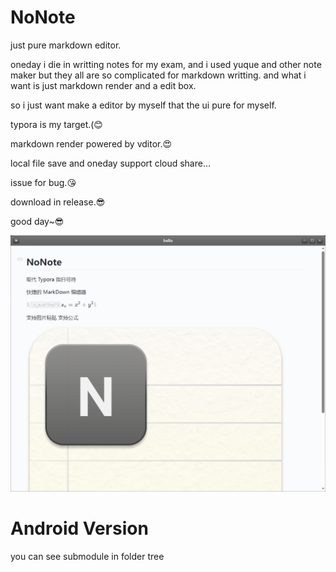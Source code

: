 # NoNote

just pure markdown editor.

oneday i die in writting notes for my exam, and i used yuque and other note maker but they all are so complicated for markdown writting. and what i want is just markdown render and a edit box.

so i just want make a editor by myself that the ui pure for myself.

typora is my target.(😊

markdown render powered by vditor.😍

local file save and oneday support cloud share...

issue for bug.😘

download in release.😎

good day~😎

![](https://github.com/TSIOJeft/NoNote/blob/main/screenshot/1.png)

# Android Version
 you can see submodule in folder tree
